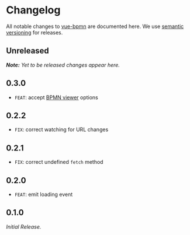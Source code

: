 # Changelog

All notable changes to [vue-bpmn](https://github.com/bpmn-io/vue-bpmn) are documented here. We use [semantic versioning](http://semver.org/) for releases.

## Unreleased

___Note:__ Yet to be released changes appear here._

## 0.3.0

* `FEAT`: accept [BPMN viewer](https://github.com/bpmn-io/bpmn-js) options

## 0.2.2

* `FIX`: correct watching for URL changes

## 0.2.1

* `FIX`: correct undefined `fetch` method

## 0.2.0

* `FEAT`: emit loading event

## 0.1.0

_Initial Release._